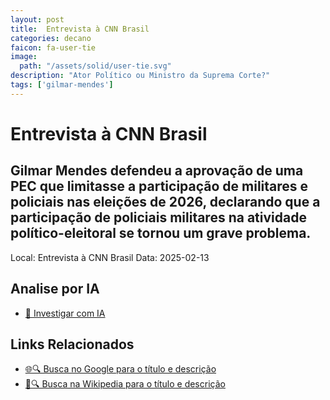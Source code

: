 ```yaml
---
layout: post
title:  Entrevista à CNN Brasil
categories: decano
faicon: fa-user-tie
image:
  path: "/assets/solid/user-tie.svg"
description: "Ator Político ou Ministro da Suprema Corte?"
tags: ['gilmar-mendes']
---
```


# Entrevista à CNN Brasil
## Gilmar Mendes defendeu a aprovação de uma PEC que limitasse a participação de militares e policiais nas eleições de 2026, declarando que a participação de policiais militares na atividade político-eleitoral se tornou um grave problema.
Local: Entrevista à CNN Brasil
Data: 2025-02-13

## Analise por IA
- [🤖 Investigar com IA](https://www.perplexity.ai/search?q=%22Gilmar%20Mendes%22%20%2B%20Entrevista%20%C3%A0%20CNN%20Brasil%20Gilmar%20Mendes%20defendeu%20a%20aprova%C3%A7%C3%A3o%20de%20uma%20PEC%20que%20limitasse%20a%20participa%C3%A7%C3%A3o%20de%20militares%20e%20policiais%20nas%20elei%C3%A7%C3%B5es%20de%202026%2C%20declarando%20que%20a%20participa%C3%A7%C3%A3o%20de%20policiais%20militares%20na%20atividade%20pol%C3%ADtico-eleitoral%20se%20tornou%20um%20grave%20problema.%20)

## Links Relacionados
- [🌐🔍 Busca no Google para o título e descrição](https://www.google.com/search?q=%22Gilmar%20Mendes%22%20%2B%20Entrevista%20%C3%A0%20CNN%20Brasil%20Gilmar%20Mendes%20defendeu%20a%20aprova%C3%A7%C3%A3o%20de%20uma%20PEC%20que%20limitasse%20a%20participa%C3%A7%C3%A3o%20de%20militares%20e%20policiais%20nas%20elei%C3%A7%C3%B5es%20de%202026%2C%20declarando%20que%20a%20participa%C3%A7%C3%A3o%20de%20policiais%20militares%20na%20atividade%20pol%C3%ADtico-eleitoral%20se%20tornou%20um%20grave%20problema.%20)
- [📖🔍 Busca na Wikipedia para o título e descrição](https://pt.wikipedia.org/w/index.php?search=%22Gilmar%20Mendes%22%20%2B%20Entrevista%20%C3%A0%20CNN%20Brasil%20Gilmar%20Mendes%20defendeu%20a%20aprova%C3%A7%C3%A3o%20de%20uma%20PEC%20que%20limitasse%20a%20participa%C3%A7%C3%A3o%20de%20militares%20e%20policiais%20nas%20elei%C3%A7%C3%B5es%20de%202026%2C%20declarando%20que%20a%20participa%C3%A7%C3%A3o%20de%20policiais%20militares%20na%20atividade%20pol%C3%ADtico-eleitoral%20se%20tornou%20um%20grave%20problema.%20)

